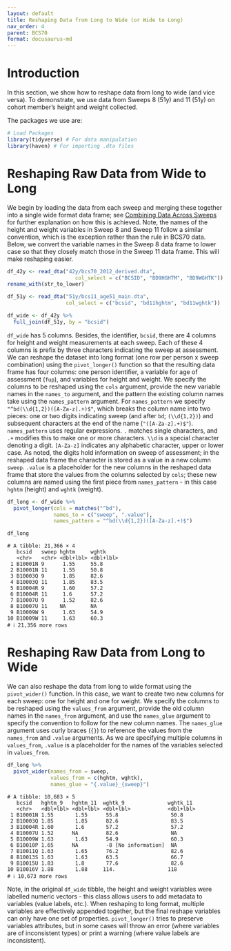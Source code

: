 ```yaml
---
layout: default
title: Reshaping Data from Long to Wide (or Wide to Long)
nav_order: 4
parent: BCS70
format: docusaurus-md
---
```





# Introduction

In this section, we show how to reshape data from long to wide (and vice
versa). To demonstrate, we use data from Sweeps 8 (51y) and 11 (51y) on
cohort member’s height and weight collected.

The packages we use are:

```r
# Load Packages
library(tidyverse) # For data manipulation
library(haven) # For importing .dta files
```

# Reshaping Raw Data from Wide to Long

We begin by loading the data from each sweep and merging these together
into a single wide format data frame; see [Combining Data Across
Sweeps](https://cls-data.github.io/docs/bcs70-merging_across_sweeps.html)
for further explanation on how this is achieved. Note, the names of the
height and weight variables in Sweep 8 and Sweep 11 follow a similar
convention, which is the exception rather than the rule in BCS70 data.
Below, we convert the variable names in the Sweep 8 data frame to lower
case so that they closely match those in the Sweep 11 data frame. This
will make reshaping easier.

```r
df_42y <- read_dta("42y/bcs70_2012_derived.dta",
                      col_select = c("BCSID", "BD9HGHTM", "BD9WGHTK")) %>%
rename_with(str_to_lower)

df_51y <- read_dta("51y/bcs11_age51_main.dta",
                   col_select = c("bcsid", "bd11hghtm", "bd11wghtk"))

df_wide <- df_42y %>%
  full_join(df_51y, by = "bcsid")
```

`df_wide` has 5 columns. Besides, the identifier, `bcsid`, there are 4
columns for height and weight measurements at each sweep. Each of these
4 columns is prefix by three characters indicating the sweep at
assessment. We can reshape the dataset into long format (one row per
person x sweep combination) using the `pivot_longer()` function so that
the resulting data frame has four columns: one person identifier, a
variable for age of assessment (`fup`), and variables for height and
weight. We specify the columns to be reshaped using the `cols` argument,
provide the new variable names in the `names_to` argument, and the
pattern the existing column names take using the `names_pattern`
argument. For `names_pattern` we specify `"^bd(\\d{1,2})([A-Za-z].+)$"`,
which breaks the column name into two pieces: one or two digits
indicating sweep (and after `bd`; `(\\d{1,2})`) and subsequent
characters at the end of the name (`"([A-Za-z].+)$"`). `names_pattern`
uses regular expressions. `.` matches single characters, and `.+`
modifies this to make one or more characters. `\\d` is a special
character denoting a digit. `[A-Za-z]` indicates any alphabetic
character, upper or lower case. As noted, the digits hold information on
sweep of assessment; in the reshaped data frame the character is stored
as a value in a new column `sweep`. `.value` is a placeholder for the
new columns in the reshaped data frame that store the values from the
columns selected by `cols`; these new columns are named using the first
piece from `names_pattern` - in this case `hghtm` (height) and `wghtk`
(weight).

```r
df_long <- df_wide %>%
  pivot_longer(cols = matches("^bd"),
               names_to = c("sweep", ".value"),
               names_pattern = "^bd(\\d{1,2})([A-Za-z].+)$")

df_long
```

``` text
# A tibble: 21,366 × 4
   bcsid   sweep hghtm     wghtk    
   <chr>   <chr> <dbl+lbl> <dbl+lbl>
 1 B10001N 9      1.55     55.8     
 2 B10001N 11     1.55     50.8     
 3 B10003Q 9      1.85     82.6     
 4 B10003Q 11     1.85     83.5     
 5 B10004R 9      1.60     57.2     
 6 B10004R 11     1.6      57.2     
 7 B10007U 9      1.52     82.6     
 8 B10007U 11    NA        NA       
 9 B10009W 9      1.63     54.9     
10 B10009W 11     1.63     60.3     
# ℹ 21,356 more rows
```

# Reshaping Raw Data from Long to Wide

We can also reshape the data from long to wide format using the
`pivot_wider()` function. In this case, we want to create two new
columns for each sweep: one for height and one for weight. We specify
the columns to be reshaped using the `values_from` argument, provide the
old column names in the `names_from` argument, and use the `names_glue`
argument to specify the convention to follow for the new column names.
The `names_glue` argument uses curly braces (`{}`) to reference the
values from the `names_from` and `.value` arguments. As we are
specifying multiple columns in `values_from`, `.value` is a placeholder
for the names of the variables selected in `values_from`.

```r
df_long %>%
  pivot_wider(names_from = sweep,
              values_from = c(hghtm, wghtk),
              names_glue = "{.value}_{sweep}")
```

``` text
# A tibble: 10,683 × 5
   bcsid   hghtm_9   hghtm_11  wghtk_9              wghtk_11 
   <chr>   <dbl+lbl> <dbl+lbl> <dbl+lbl>            <dbl+lbl>
 1 B10001N 1.55       1.55      55.8                 50.8    
 2 B10003Q 1.85       1.85      82.6                 83.5    
 3 B10004R 1.60       1.6       57.2                 57.2    
 4 B10007U 1.52      NA         82.6                 NA      
 5 B10009W 1.63       1.63      54.9                 60.3    
 6 B10010P 1.65      NA         -8 [No information]  NA      
 7 B10011Q 1.63       1.65      76.2                 82.6    
 8 B10013S 1.63       1.63      63.5                 66.7    
 9 B10015U 1.83       1.8       77.6                 82.6    
10 B10016V 1.88       1.88     114.                 118      
# ℹ 10,673 more rows
```

Note, in the original `df_wide` tibble, the height and weight variables
were labelled numeric vectors - this class allows users to add metadata
to variables (value labels, etc.). When reshaping to long format,
multiple variables are effectively appended together, but the final
reshape variables can only have one set of properties. `pivot_longer()`
tries to preserve variables attributes, but in some cases will throw an
error (where variables are of inconsistent types) or print a warning
(where value labels are inconsistent).
